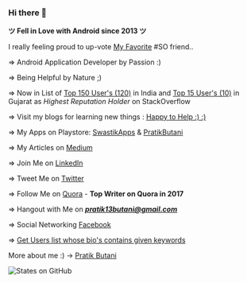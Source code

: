 ### Hi there 👋


**ツ Fell in Love with Android since 2013 ツ**

I really feeling proud to up-vote [My Favorite][1] #SO friend..

=> Android Application Developer by Passion :)

=> Being Helpful by Nature ;)

=> Now in List of  [Top 150 User's (120)][2] in India and [Top 15 User's (10)][3] in Gujarat as *Highest Reputation Holder* on StackOverflow

=> Visit my blogs for learning new things : [Happy to Help :) :)][4]

=> My Apps on Playstore: [SwastikApps][5] & [PratikButani][6]

=> My Articles on [Medium][7]

=> Join Me on [LinkedIn][8]

=> Tweet Me on [Twitter][9]

=> Follow Me on [Quora][10] - **Top Writer on Quora in 2017**

=> Hangout with Me on ***pratik13butani@gmail.com***

=> Social Networking [Facebook][11]

=> [Get Users list whose bio's contains given keywords][12]

More about me :) -> [Pratik Butani][13]

![States on GitHub](https://github-readme-stats.vercel.app/api?username=pratikbutani&show_icons=true&hide_border=true)

  [1]: http://stackoverflow.com/users/current
  [2]: http://data.stackexchange.com/stackoverflow/query/418100/top-300-users-in-india
  [3]: https://data.stackexchange.com/stackoverflow/query/971056/list-of-most-reputed-users-in-a-given-location-case-sensitive?Top=20&Location=Gujarat
  [4]: http://pratikbutani.com
  [5]: https://play.google.com/store/apps/developer?id=SwasTik+Apps
  [6]: https://play.google.com/store/apps/developer?id=Pratik%20Butani
  [7]: https://medium.com/@pratikbutani
  [8]: http://www.linkedin.com/in/pratikbutani
  [9]: https://twitter.com/pratik13butani
  [10]: https://www.quora.com/profile/Pratik-Butani
  [11]: https://www.facebook.com/pratikbutani
  [12]: https://data.stackexchange.com/stackoverflow/query/1114078/get-users-list-whose-bios-contains-given-keywords
  [13]: https://branded.me/pratikbutani

<!--
**pratikbutani/pratikbutani** is a ✨ _special_ ✨ repository because its `README.md` (this file) appears on your GitHub profile.

Here are some ideas to get you started:

-->
